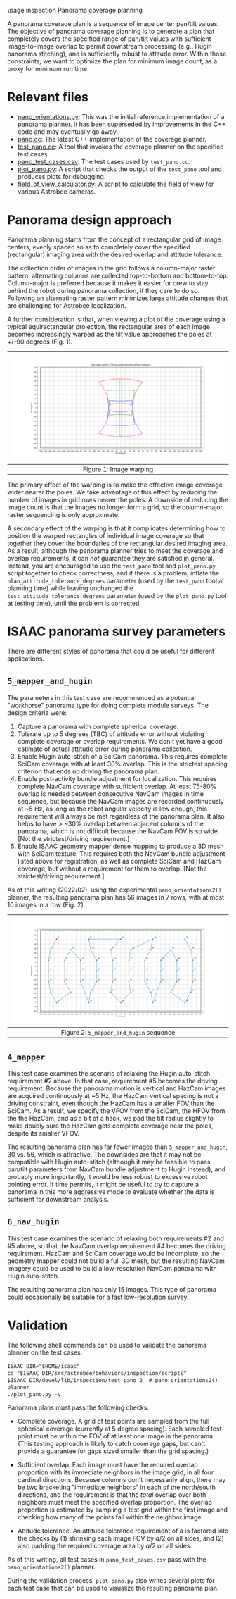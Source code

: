 \page inspection Panorama coverage planning

A panorama coverage plan is a sequence of image center pan/tilt
values. The objective of panorama coverage planning is to generate a
plan that completely covers the specified range of pan/tilt values with
sufficient image-to-image overlap to permit downstream processing (e.g.,
Hugin panorama stitching), and is sufficiently robust to attitude
error. Within those constraints, we want to optimize the plan for
minimum image count, as a proxy for minimum run time.

# Relevant files

- [pano_orientations.py](./scripts/pano_orientations.py): This was the
  initial reference implementation of a panorama planner. It has been
  superseded by improvements in the C++ code and may eventually go away.
- [pano.cc](./src/pano.cc): The latest C++ implementation of the
  coverage planner.
- [test_pano.cc](./tools/test_pano.cc): A tool that invokes the coverage
  planner on the specified test cases.
- [pano_test_cases.csv](./scripts/pano_test_cases.csv): The test cases
  used by `test_pano.cc`.
- [plot_pano.py](./scripts/plot_pano.py): A script that checks the
  output of the `test_pano` tool and produces plots for debugging.
- [field_of_view_calculator.py](./scripts/field_of_view_calculator.py):
  A script to calculate the field of view for various Astrobee cameras.

# Panorama design approach

Panorama planning starts from the concept of a rectangular grid of image
centers, evenly spaced so as to completely cover the specified
(rectangular) imaging area with the desired overlap and attitude
tolerance.

The collection order of images in the grid follows a column-major
raster pattern: alternating columns are collected top-to-bottom and
bottom-to-top. Column-major is preferred because it makes it easier
for crew to stay behind the robot during panorama collection, if they
care to do so. Following an alternating raster pattern minimizes
large attitude changes that are challenging for Astrobee localization.

A further consideration is that, when viewing a plot of the coverage
using a typical equirectangular projection, the rectangular area of each
image becomes increasingly warped as the tilt value approaches the poles
at +/-90 degrees (Fig. 1).

| ![Image warping](plot_3_one_column_borders.png "Image warping") |
|:--:|
| Figure 1: Image warping |

The primary effect of the warping is to make the effective image
coverage wider nearer the poles. We take advantage of this effect by
reducing the number of images in grid rows nearer the poles. A downside
of reducing the image count is that the images no longer form a grid, so
the column-major raster sequencing is only approximate.

A secondary effect of the warping is that it complicates determining how
to position the warped rectangles of individual image coverage so that
together they cover the boundaries of the rectangular desired imaging
area. As a result, although the panorama planner tries to meet the
coverage and overlap requirements, it can *not* guarantee they are
satisfied in general. Instead, you are encouraged to use the `test_pano`
tool and `plot_pano.py` script together to check correctness, and if
there is a problem, inflate the `plan_attitude_tolerance_degrees`
parameter (used by the `test_pano` tool at planning time) while leaving
unchanged the `test_attitude_tolerance_degrees` parameter (used by the
`plot_pano.py` tool at testing time), until the problem is corrected.

# ISAAC panorama survey parameters

There are different styles of panorama that could be useful for
different applications.

## `5_mapper_and_hugin`

The parameters in this test case are recommended as a potential
"workhorse" panorama type for doing complete module surveys. The design
criteria were:

1. Capture a panorama with complete spherical coverage.
2. Tolerate up to 5 degrees (TBC) of attitude error without violating
   complete coverage or overlap requirements. We don't yet have a good
   estimate of actual attitude error during panorama collection.
3. Enable Hugin auto-stitch of a SciCam panorama. This requires complete
   SciCam coverage with at least 30% overlap. This is the strictest
   spacing criterion that ends up driving the panorama plan.
4. Enable post-activity bundle adjustment for localization. This
   requires complete NavCam coverage with sufficient overlap. At least
   75-80% overlap is needed between consecutive NavCam images in time
   sequence, but because the NavCam images are recorded continuously at
   ~5 Hz, as long as the robot angular velocity is low enough, this
   requirement will always be met regardless of the panorama plan. It
   also helps to have > ~30% overlap between adjacent columns of the
   panorama, which is not difficult because the NavCam FOV is so
   wide. [Not the strictest/driving requirement.]
5. Enable ISAAC geometry mapper dense mapping to produce a 3D mesh with
   SciCam texture.  This requires both the NavCam bundle adjustment
   listed above for registration, as well as complete SciCam and HazCam
   coverage, but without a requirement for them to overlap. [Not the
   strictest/driving requirement.]

As of this writing (2022/02), using the experimental
`pano_orientations2()` planner, the resulting panorama plan has 56
images in 7 rows, with at most 10 images in a row (Fig. 2).

| ![5_mapper_and_hugin sequence](plot_5_mapper_and_hugin_seq.png "5_mapper_and_hugin sequence") |
|:--:|
| Figure 2: `5_mapper_and_hugin` sequence |

## `4_mapper`

This test case examines the scenario of relaxing the Hugin auto-stitch
requirement #2 above. In that case, requirement #5 becomes the driving
requirement. Because the panorama motion is vertical and HazCam images
are acquired continuously at ~5 Hz, the HazCam vertical spacing is not a
driving constraint, even though the HazCam has a smaller FOV than the
SciCam.  As a result, we specify the VFOV from the SciCam, the HFOV from
the the HazCam, and as a bit of a hack, we pad the tilt radius slightly
to make doubly sure the HazCam gets complete coverage near the poles,
despite its smaller VFOV.

The resulting panorama plan has far fewer images than
`5_mapper_and_hugin`, 30 vs. 56, which is attractive. The downsides are
that it may not be compatible with Hugin auto-stitch (although it may be
feasible to pass pan/tilt parameters from NavCam bundle adjustment to
Hugin instead), and probably more importantly, it would be less robust
to excessive robot pointing error. If time permits, it might be useful
to try to capture a panorama in this more aggressive mode to evaluate
whether the data is sufficient for downstream analysis.

## `6_nav_hugin`

This test case examines the scenario of relaxing both requirements #2
and #5 above, so that the NavCam overlap requirement #4 becomes the
driving requirement. HazCam and SciCam coverage would be incomplete, so
the geometry mapper could not build a full 3D mesh, but the resulting
NavCam imagery could be used to build a low-resolution NavCam panorama
with Hugin auto-stitch.

The resulting panorama plan has only 15 images. This type of panorama
could occasionally be suitable for a fast low-resolution survey.

# Validation

The following shell commands can be used to validate the panorama planner
on the test cases:

```console
ISAAC_DIR="$HOME/isaac"
cd "$ISAAC_DIR/src/astrobee/behaviors/inspection/scripts"
$ISAAC_DIR/devel/lib/inspection/test_pano 2  # pano_orientations2() planner
./plot_pano.py -v
```
Panorama plans must pass the following checks:

- Complete coverage. A grid of test points are sampled from the full
  spherical coverage (currently at 5 degree spacing). Each sampled test
  point must be within the FOV of at least one image in the panorama.
  (This testing approach is likely to catch coverage gaps, but can't
  provide a guarantee for gaps sized smaller than the grid spacing.)

- Sufficient overlap. Each image must have the required overlap
  proportion with its immediate neighbors in the image grid, in all four
  cardinal directions. Because columns don't necessarily align, there
  may be two bracketing "immediate neighbors" in each of the north/south
  directions, and the requirement is that the *total* overlap over both
  neighbors must meet the specified overlap proportion. The overlap
  proportion is estimated by sampling a test grid within the first image
  and checking how many of the points fall within the neighbor image.

- Attitude tolerance. An attitude tolerance requirement of *a* is
  factored into the checks by (1) shrinking each image FOV by *a*/2 on
  all sides, and (2) also padding the required coverage area by *a*/2 on
  all sides.

As of this writing, all test cases in `pano_test_cases.csv` pass with the
`pano_orientations2()` planner.

During the validation process, `plot_pano.py` also writes several plots
for each test case that can be used to visualize the resulting panorama
plan.
